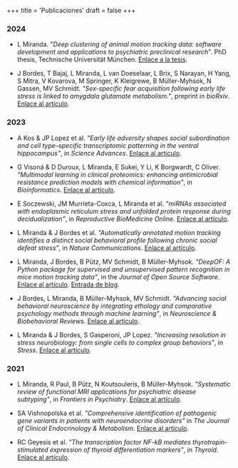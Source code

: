 +++
title = 'Publicaciones'
draft = false
+++

### 2024

* L Miranda. "*Deep clustering of animal motion tracking data: software development and applications to psychiatric preclinical research*". PhD thesis, Technische Universität München. [Enlace a la tesis](https://mediatum.ub.tum.de/?id=1713444).

* J Bordes, T Bajaj, L Miranda, L van Doeselaar, L Brix, S Narayan, H Yang, S Mitra, V Kovarova, M Springer, K Kleigrewe, B Müller-Myhsok, N Gassen, MV Schmidt. *"Sex-specific fear acquisition following early life stress is linked to amygdala glutamate metabolism."*, preprint in *bioRxiv*. [Enlace al artículo](https://www.biorxiv.org/content/10.1101/2024.02.15.580479v1).

### 2023

* A Kos & JP Lopez et al. *"Early life adversity shapes social subordination and cell type–specific transcriptomic patterning in the ventral hippocampus"*, in *Science Advances*. [Enlace al artículo](https://www.science.org/doi/full/10.1126/sciadv.adj3793).

* G Visoná & D Duroux, L Miranda, E Sukei, Y Li, K Borgwardt, C Oliver. *"Multimodal learning in clinical proteomics: enhancing antimicrobial resistance prediction models with chemical information"*, in *Bioinformatics*. [Enlace al artículo](https://academic.oup.com/bioinformatics/article/39/12/btad717/7450077).

* E Soczewski, JM Murrieta-Coxca, L Miranda et al. *"miRNAs associated with endoplasmic reticulum stress and unfolded protein response during decidualization"*, in *Reproductive BioMedicine Online*. [Enlace al artículo](https://www.sciencedirect.com/science/article/pii/S1472648323003899).

* L Miranda & J Bordes et al. *"Automatically annotated motion tracking identifies a distinct social behavioral profile following chronic social defeat stress"*, in *Nature Communications*. [Enlace al artículo](https://www.nature.com/articles/s41467-023-40040-3).

* L Miranda, J Bordes, B Pütz, MV Schmidt, B Müller-Myhsok. *"DeepOF: A Python package for supervised and unsupervised pattern recognition in mice motion tracking data"*, in the *Journal of Open Source Software*. [Enlace al artículo](https://joss.theoj.org/papers/10.21105/joss.05394). [Entrada de blog](software/deepof/deepof/).

* J Bordes, L Miranda, B Müller-Myhsok, MV Schmidt. *"Advancing social behavioral neuroscience by integrating ethology and comparative psychology methods through machine learning"*, in *Neuroscience & Biobehavioral Reviews*. [Enlace al artículo](https://pubmed.ncbi.nlm.nih.gov/37225062/).

* L Miranda & J Bordes, S Gasperoni, JP Lopez. *"Increasing resolution in stress neurobiology: from single cells to complex group behaviors"*, in *Stress*. [Enlace al artículo](https://www.tandfonline.com/doi/full/10.1080/10253890.2023.2186141).


### 2021

* L Miranda, R Paul, B Pütz, N Koutsouleris, B Müller-Myhsok. *"Systematic review of functional MRI applications for psychiatric disease subtyping"*, in *Frontiers in Psychiatry*. [Enlace al artículo](https://www.frontiersin.org/articles/10.3389/fpsyt.2021.665536/full).

* SA Vishnopolska et al. *"Comprehensive identification of pathogenic gene variants in patients with neuroendocrine disorders"* in *The Journal of Clinical Endocrinology & Metabolism*. [Enlace al artículo](https://pubmed.ncbi.nlm.nih.gov/33729509/).

* RC Geyesis et al. *"The transcription factor NF-kB mediates thyrotropin-stimulated expression of thyroid differentiation markers"*, in *Thyroid*. [Enlace al artículo](https://www.liebertpub.com/doi/10.1089/thy.2020.0208).
